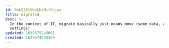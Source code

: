 ```yaml
---
id: 9oLQ361VKpLbaNitEojwa
title: migrated
desc: >-
  In the context of IT, migrate basically just means move (some data, apps, or
  settings)
updated: 1639675245061
created: 1639674503309
---
```




